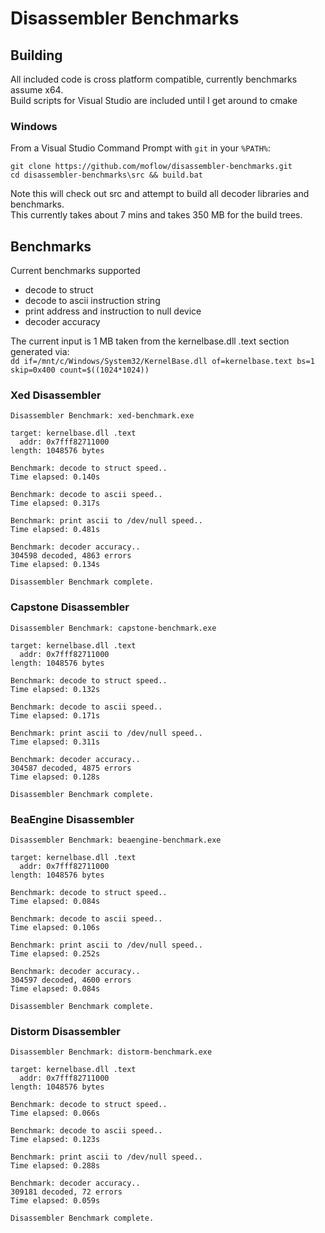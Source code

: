 # Disassembler Benchmarks

## Building

All included code is cross platform compatible, currently benchmarks assume x64.  
Build scripts for Visual Studio are included until I get around to cmake

### Windows 
From a Visual Studio Command Prompt with `git` in your `%PATH%`: 
```
git clone https://github.com/moflow/disassembler-benchmarks.git
cd disassembler-benchmarks\src && build.bat
```

Note this will check out src and attempt to build all decoder libraries and benchmarks.  
This currently takes about 7 mins and takes 350 MB for the build trees.

## Benchmarks

Current benchmarks supported  

- decode to struct
- decode to ascii instruction string
- print address and instruction to null device
- decoder accuracy

The current input is 1 MB taken from the kernelbase.dll .text section generated via:  
`dd if=/mnt/c/Windows/System32/KernelBase.dll of=kernelbase.text bs=1 skip=0x400 count=$((1024*1024))`


### Xed Disassembler
```
Disassembler Benchmark: xed-benchmark.exe

target: kernelbase.dll .text
  addr: 0x7fff82711000
length: 1048576 bytes

Benchmark: decode to struct speed..
Time elapsed: 0.140s

Benchmark: decode to ascii speed..
Time elapsed: 0.317s

Benchmark: print ascii to /dev/null speed..
Time elapsed: 0.481s

Benchmark: decoder accuracy..
304598 decoded, 4863 errors
Time elapsed: 0.134s

Disassembler Benchmark complete.
```

### Capstone Disassembler
```
Disassembler Benchmark: capstone-benchmark.exe

target: kernelbase.dll .text
  addr: 0x7fff82711000
length: 1048576 bytes

Benchmark: decode to struct speed..
Time elapsed: 0.132s

Benchmark: decode to ascii speed..
Time elapsed: 0.171s

Benchmark: print ascii to /dev/null speed..
Time elapsed: 0.311s

Benchmark: decoder accuracy..
304587 decoded, 4875 errors
Time elapsed: 0.128s

Disassembler Benchmark complete.
```

### BeaEngine Disassembler
```
Disassembler Benchmark: beaengine-benchmark.exe

target: kernelbase.dll .text
  addr: 0x7fff82711000
length: 1048576 bytes

Benchmark: decode to struct speed..
Time elapsed: 0.084s

Benchmark: decode to ascii speed..
Time elapsed: 0.106s

Benchmark: print ascii to /dev/null speed..
Time elapsed: 0.252s

Benchmark: decoder accuracy..
304597 decoded, 4600 errors
Time elapsed: 0.084s

Disassembler Benchmark complete.
```

### Distorm Disassembler
```
Disassembler Benchmark: distorm-benchmark.exe

target: kernelbase.dll .text
  addr: 0x7fff82711000
length: 1048576 bytes

Benchmark: decode to struct speed..
Time elapsed: 0.066s

Benchmark: decode to ascii speed..
Time elapsed: 0.123s

Benchmark: print ascii to /dev/null speed..
Time elapsed: 0.288s

Benchmark: decoder accuracy..
309181 decoded, 72 errors
Time elapsed: 0.059s

Disassembler Benchmark complete.
```
